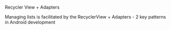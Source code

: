 Recycler View + Adapters

Managing lists is facilitated by the RecyclerView + Adapters - 2 key patterns in Android development